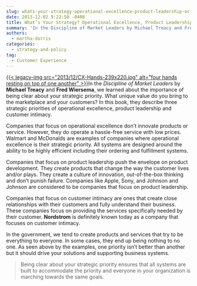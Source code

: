 ```yaml
---
slug: whats-your-strategy-operational-excellence-product-leadership-or-customer-intimacy
date: 2013-12-02 9:22:50 -0400
title: What’s Your Strategy? Operational Excellence, Product Leadership or Customer Intimacy?
summary: 'In the Discipline of Market Leaders by Michael Treacy and Fred Wiersema, we learned about the importance of being clear about your strategic priority.  What unique value do you bring to the marketplace and your customers?  In this book, they describe three strategic priorities'
authors:
  - martha-dorris
categories:
  - strategy-and-policy
tag:
  - Customer Experience
---
```


<p dir="ltr">
  <a href="https://s3.amazonaws.com/digitalgov/_legacy-img/2013/12/CX-Hands-239x220.jpg">{{< legacy-img src="2013/12/CX-Hands-239x220.jpg" alt="four hands resting on top of one another" >}}</a>In the <em>Discipline of Market Leaders</em> by <strong>Michael Treacy</strong> and <strong>Fred Wiersema</strong>, we learned about the importance of being clear about your strategic priority.  What unique value do you bring to the marketplace and your customers?  In this book, they describe three strategic priorities of operational excellence, product leadership and customer intimacy.
</p>

<p dir="ltr">
  Companies that focus on operational excellence don’t innovate products or service. However, they do operate a hassle-free service with low prices.  Walmart and McDonalds are examples of companies where operational excellence is their strategic priority.  All systems are designed around the ability to be highly efficient including their ordering and fulfillment systems.
</p>

<p dir="ltr">
  Companies that focus on product leadership push the envelope on product development. They create products that change the way the customer lives and/or plays.  They create a culture of innovation, out-of-the-box thinking and don’t punish failure.  Companies like Apple, Sony, and Johnson and Johnson are considered to be companies that focus on product leadership.
</p>

<p dir="ltr">
  Companies that focus on customer intimacy are ones that create close relationships with their customers and fully understand their business. These companies focus on providing the services specifically needed by their customer.  <strong>Nordstrom</strong> is definitely known today as a company that focuses on customer intimacy.
</p>

In the government, we tend to create products and services that try to be everything to everyone.  In some cases, they end up being nothing to no one.   As seen above by the examples, one priority isn’t better than another but it should drive your solutions and supporting business systems.

> Being clear about your strategic priority ensures that all systems are built to accommodate the priority and everyone in your organization is marching towards the same goals.